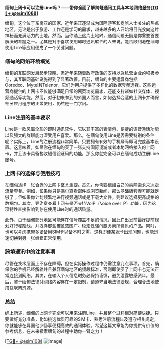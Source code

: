 **缅甸上网卡可以注册Line吗？——带你全面了解跨境通讯工具与本地网络服务[[TG💪+ @esim1088](https://t.me/s/esim1088)]**

缅甸，这个位于东南亚的国家，近年来正逐渐成为国际游客和商旅人士关注的热点地区。无论是出于旅游、工作还是学习的需求，越来越多的人开始将目光投向这片神秘而充满活力的土地。然而，当你踏上这片土地时，通信问题无疑是你需要首要解决的难题之一。尤其是对于喜欢使用即时通讯软件的人来说，能否顺利地在缅甸使用Line等应用便成了一个关键问题。

### 缅甸的网络环境概览

缅甸的互联网发展起步较晚，但近年来随着政府政策的支持以及私营企业的积极参与，其互联网基础设施得到了显著改善。目前，缅甸的主要运营商包括Ooredoo、Mytel和Telenor，它们为用户提供了多样化的数据套餐选择。这些运营商提供的上网卡不仅能够满足日常的网页浏览需求，还能支持诸如社交媒体、视频通话等功能。然而，对于初来乍到的外国人而言，如何选择合适的上网卡并确保相关应用程序的正常使用，仍然是一门学问。

### Line注册的基本要求

Line是一款风靡全球的即时通讯软件，它以其丰富的表情包、便捷的语音通话功能以及强大的群聊能力深受用户喜爱。那么，在缅甸使用Line是否需要特别的条件呢？实际上，Line的注册流程非常简单，只要拥有有效的手机号码即可完成基本设置。这意味着，如果你在缅甸购买了一张支持国际漫游或者本地网络接入的上网卡，并且该卡具备接收短信验证码的功能，那么你就完全可以在缅甸成功注册Line账号。

### 上网卡的选择与使用技巧

在缅甸选择一张合适的上网卡至关重要。首先，你需要根据自己的实际需求来决定流量套餐。例如，如果你只是偶尔查看邮件或浏览新闻，那么基础版套餐可能就足够了；但如果你计划频繁地进行视频通话或是下载大文件，则建议选择更高规格的数据包。其次，要注意查看上网卡是否支持VoIP（Voice over IP）功能，因为这项特性直接影响到你在使用Line时的通话质量。

此外，由于缅甸部分地区可能存在信号覆盖不足的情况，因此在出发前最好提前规划好行程路线，并选择那些覆盖范围广、稳定性强的服务商所提供的产品。同时，也可以考虑携带多张备用SIM卡以备不时之需，这样即便某张卡出现问题，也能迅速切换到另一张继续正常使用。

### 跨境通讯中的注意事项

尽管在技术层面上不存在障碍，但在实际操作过程中仍需注意几点事项。首先，确保你的手机已经解锁并且兼容缅甸地区的频段标准，否则即使买了上网卡也无法正常连接到网络。其次，在输入个人信息时务必保持谨慎，避免泄露敏感资料。最后，鉴于缅甸法律对网络内容存在一定限制，请遵守当地法律法规，合理合法地使用互联网资源。

### 总结

综上所述，缅甸的上网卡完全可以用来注册Line，并且整个过程相对简便快捷。只要做好充分准备，比如挑选优质可靠的SIM卡、熟悉注册流程以及遵守相关规定，你就能够在异国他乡畅享便捷高效的通讯体验。希望这篇文章能为你提供有价值的参考信息，在未来探索缅甸的过程中助你一臂之力！

[[TG💪+ @esim1088](https://t.me/s/esim1088) ![Image](https://i.postimg.cc/4NQfJmqS/Snipaste-2025-05-13-00-14-12.png)]